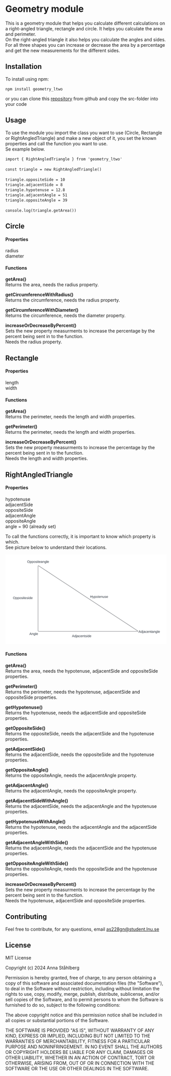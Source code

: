 # Geometry module
This is a geometry module that helps you calculate different calculations on a right-angled triangle, rectangle and circle. It helps you calculate the area and perimeter.  
On the right-angled triangle it also helps you calculate the angles and sides. For all three shapes you can increase or decrease the area by a percentage and get the new measurements for the different sides.

## Installation
To install using npm:
```
npm install geometry_ltwo  
```

or you can clone this [repository](https://github.com/as228gn/L2) from github and copy the src-folder into your code
## Usage
To use the module you import the class you want to use (Circle, Rectangle or RightAngledTriangle) and make a new object of it, you set the known properties and call the function you want to use.  
Se example below.  

```
import { RightAngledTriangle } from 'geometry_ltwo'  

const triangle = new RightAngledTriangle()  

triangle.oppositeSide = 10  
triangle.adjacentSide = 8  
triangle.hypotenuse = 12.8  
triangle.adjacentAngle = 51  
triangle.oppositeAngle = 39  

console.log(triangle.getArea())
```
## Circle
#### Properties
radius  
diameter
#### Functions
**getArea()**  
Returns the area, needs the radius property.  

**getCircumferenceWithRadius()**  
Returns the circumference, needs the radius property.  

**getCircumferenceWithDiameter()**  
Returns the circumference, needs the diameter property.  
  
**increaseOrDecreaseByPercent()**  
Sets the new property measurments to increase the percentage by the percent being sent in to the function.  
Needs the radius property. 
## Rectangle
#### Properties
length  
width
#### Functions
**getArea()**  
Returns the perimeter, needs the length and width properties.  

**getPerimeter()**  
Returns the perimeter, needs the length and width properties.  

**increaseOrDecreaseByPercent()**  
Sets the new property measurments to increase the percentage by the percent being sent in to the function.  
Needs the length and width properties.  
## RightAngledTriangle
#### Properties
hypotenuse  
adjacentSide  
oppositeSide  
adjacentAngle  
oppositeAngle  
angle = 90  (already set)

To call the functions correctly, it is important to know which property is which.  
See picture below to understand their locations.  

![Triangle](https://github.com/as228gn/L2/blob/main/img/RightSidedTriangle.png?raw=true)
#### Functions
**getArea()**  
Returns the area, needs the hypotenuse, adjacentSide and oppositeSide properties.  

**getPerimeter()**  
Returns the perimeter, needs the hypotenuse, adjacentSide and oppositeSide properties.  

**getHypotenuse()**  
Returns the hypotenuse, needs the adjacentSide and oppositeSide properties.  

**getOppositeSide()**  
Returns the oppositeSide, needs the adjacentSide and the hypotenuse properties.  

**getAdjacentSide()**  
Returns the adjacentSide, needs the oppositeSide and the hypotenuse properties.  

**getOppositeAngle()**  
Returns the oppositeAngle, needs the adjacentAngle property.  

**getAdjacentAngle()**  
Returns the adjacentAngle, needs the oppositeAngle property.  

**getAdjacentSideWithAngle()**  
Returns the adjacentSide, needs the adjacentAngle and the hypotenuse properties.  

**getHypotenuseWithAngle()**  
Returns the hypotenuse, needs the adjacentAngle and the adjacentSide properties.  

**getAdjacentAngleWithSide()**  
Returns the adjacentAngle, needs the adjacentSide and the hypotenuse properties.  

**getOppositeAngleWithSide()**  
Returns the oppositeAngle, needs the oppositeSide and the hypotenuse properties.  

**increaseOrDecreaseByPercent()**  
Sets the new property measurments to increase the percentage by the percent being sent in to the function.  
Needs the hypotenuse, adjacentSide and oppositeSide properties.  

## Contributing
Feel free to contribute, for any questions, email as228gn@student.lnu.se

## License
MIT License

Copyright (c) 2024 Anna Ståhlberg

Permission is hereby granted, free of charge, to any person obtaining a copy
of this software and associated documentation files (the "Software"), to deal
in the Software without restriction, including without limitation the rights
to use, copy, modify, merge, publish, distribute, sublicense, and/or sell
copies of the Software, and to permit persons to whom the Software is
furnished to do so, subject to the following conditions:

The above copyright notice and this permission notice shall be included in all
copies or substantial portions of the Software.

THE SOFTWARE IS PROVIDED "AS IS", WITHOUT WARRANTY OF ANY KIND, EXPRESS OR
IMPLIED, INCLUDING BUT NOT LIMITED TO THE WARRANTIES OF MERCHANTABILITY,
FITNESS FOR A PARTICULAR PURPOSE AND NONINFRINGEMENT. IN NO EVENT SHALL THE
AUTHORS OR COPYRIGHT HOLDERS BE LIABLE FOR ANY CLAIM, DAMAGES OR OTHER
LIABILITY, WHETHER IN AN ACTION OF CONTRACT, TORT OR OTHERWISE, ARISING FROM,
OUT OF OR IN CONNECTION WITH THE SOFTWARE OR THE USE OR OTHER DEALINGS IN THE
SOFTWARE.